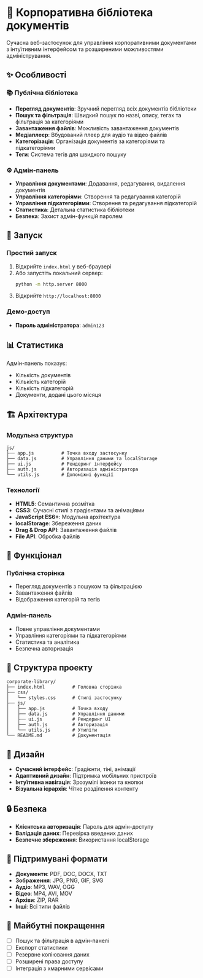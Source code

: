 # 🏢 Корпоративна бібліотека документів

Сучасна веб-застосунок для управління корпоративними документами з інтуїтивним інтерфейсом та розширеними можливостями адміністрування.

## ✨ Особливості

### 📚 Публічна бібліотека

- **Перегляд документів**: Зручний перегляд всіх документів бібліотеки
- **Пошук та фільтрація**: Швидкий пошук по назві, опису, тегах та фільтрація за категоріями
- **Завантаження файлів**: Можливість завантаження документів
- **Медіаплеєр**: Вбудований плеєр для аудіо та відео файлів
- **Категорізація**: Організація документів за категоріями та підкатегоріями
- **Теги**: Система тегів для швидкого пошуку

### ⚙️ Адмін-панель

- **Управління документами**: Додавання, редагування, видалення документів
- **Управління категоріями**: Створення та редагування категорій
- **Управління підкатегоріями**: Створення та редагування підкатегорій
- **Статистика**: Детальна статистика бібліотеки
- **Безпека**: Захист адмін-функцій паролем

## 🚀 Запуск

### Простий запуск

1. Відкрийте `index.html` у веб-браузері
2. Або запустіть локальний сервер:
   ```bash
   python -m http.server 8000
   ```
3. Відкрийте `http://localhost:8000`

### Демо-доступ

- **Пароль адміністратора**: `admin123`

## 📊 Статистика

Адмін-панель показує:

- Кількість документів
- Кількість категорій
- Кількість підкатегорій
- Документи, додані цього місяця

## 🏗️ Архітектура

### Модульна структура

```
js/
├── app.js          # Точка входу застосунку
├── data.js         # Управління даними та localStorage
├── ui.js           # Рендеринг інтерфейсу
├── auth.js         # Авторизація адміністратора
└── utils.js        # Допоміжні функції
```

### Технології

- **HTML5**: Семантична розмітка
- **CSS3**: Сучасні стилі з градієнтами та анімаціями
- **JavaScript ES6+**: Модульна архітектура
- **localStorage**: Збереження даних
- **Drag & Drop API**: Завантаження файлів
- **File API**: Обробка файлів

## 🔧 Функціонал

### Публічна сторінка

- Перегляд документів з пошуком та фільтрацією
- Завантаження файлів
- Відображення категорій та тегів

### Адмін-панель

- Повне управління документами
- Управління категоріями та підкатегоріями
- Статистика та аналітика
- Безпечна авторизація

## 📁 Структура проекту

```
corporate-library/
├── index.html          # Головна сторінка
├── css/
│   └── styles.css      # Стилі застосунку
├── js/
│   ├── app.js          # Точка входу
│   ├── data.js         # Управління даними
│   ├── ui.js           # Рендеринг UI
│   ├── auth.js         # Авторизація
│   └── utils.js        # Утиліти
└── README.md           # Документація
```

## 🎨 Дизайн

- **Сучасний інтерфейс**: Градієнти, тіні, анімації
- **Адаптивний дизайн**: Підтримка мобільних пристроїв
- **Інтуїтивна навігація**: Зрозумілі іконки та кнопки
- **Візуальна ієрархія**: Чітке розділення контенту

## 🔒 Безпека

- **Клієнтська авторизація**: Пароль для адмін-доступу
- **Валідація даних**: Перевірка введених даних
- **Безпечне збереження**: Використання localStorage

## 📱 Підтримувані формати

- **Документи**: PDF, DOC, DOCX, TXT
- **Зображення**: JPG, PNG, GIF, SVG
- **Аудіо**: MP3, WAV, OGG
- **Відео**: MP4, AVI, MOV
- **Архіви**: ZIP, RAR
- **Інші**: Всі типи файлів

## 🚀 Майбутні покращення

- [ ] Пошук та фільтрація в адмін-панелі
- [ ] Експорт статистики
- [ ] Резервне копіювання даних
- [ ] Розширені права доступу
- [ ] Інтеграція з хмарними сервісами
